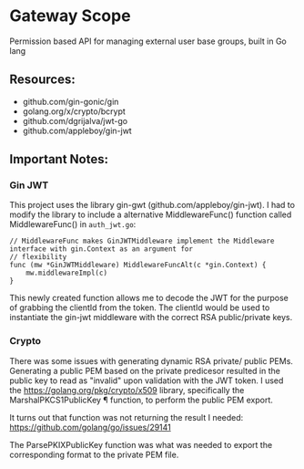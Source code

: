 # Gateway Scope
Permission based API for managing external user base groups, built in Go lang

## Resources:
- github.com/gin-gonic/gin
- golang.org/x/crypto/bcrypt
- github.com/dgrijalva/jwt-go
- github.com/appleboy/gin-jwt

## Important Notes:

### Gin JWT 
This project uses the library gin-gwt (github.com/appleboy/gin-jwt). I had to modify the library to include a alternative 
MiddlewareFunc() function called MiddlewareFunc() in `auth_jwt.go`:
```golang
// MiddlewareFunc makes GinJWTMiddleware implement the Middleware interface with gin.Context as an argument for 
// flexibility 
func (mw *GinJWTMiddleware) MiddlewareFuncAlt(c *gin.Context) {
	mw.middlewareImpl(c)
}
```
This newly created function allows me to decode the JWT for the purpose of grabbing the clientId from the token. 
The clientId would be used to instantiate the gin-jwt middleware with the correct RSA public/private keys.

### Crypto
There was some issues with generating dynamic RSA private/ public PEMs. Generating a public PEM based on the private predicesor resulted in the public key to read as "invalid" upon validation with the JWT token. I used the https://golang.org/pkg/crypto/x509 library, specifically the MarshalPKCS1PublicKey ¶ function, to perform the public PEM export.

It turns out that function was not returning the result I needed:
https://github.com/golang/go/issues/29141

The ParsePKIXPublicKey function was what was needed to export the corresponding format to the private PEM file.
